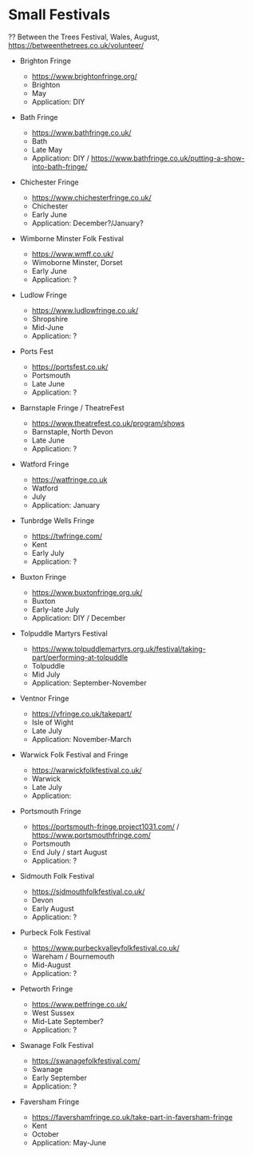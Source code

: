 # Small Festivals


??
Between the Trees Festival, Wales, August, https://betweenthetrees.co.uk/volunteer/

- Brighton Fringe
  - https://www.brightonfringe.org/
  - Brighton
  - May
  - Application: DIY
 
- Bath Fringe
  - https://www.bathfringe.co.uk/
  - Bath
  - Late May
  - Application: DIY / https://www.bathfringe.co.uk/putting-a-show-into-bath-fringe/

- Chichester Fringe
  - https://www.chichesterfringe.co.uk/
  - Chichester
  - Early June
  - Application: December?/January?

- Wimborne Minster Folk Festival
  - https://www.wmff.co.uk/
  - Wimoborne Minster, Dorset
  - Early June
  - Application: ?

- Ludlow Fringe
  - https://www.ludlowfringe.co.uk/
  - Shropshire
  - Mid-June
  - Application: ?

- Ports Fest
  - https://portsfest.co.uk/
  - Portsmouth
  - Late June
  - Application: ?

- Barnstaple Fringe / TheatreFest
  - https://www.theatrefest.co.uk/program/shows
  - Barnstaple, North Devon
  - Late June
  - Application: ?

- Watford Fringe
  - https://watfringe.co.uk
  - Watford
  - July
  - Application: January

- Tunbrdge Wells Fringe
  - https://twfringe.com/
  - Kent
  - Early July
  - Application: ?

- Buxton Fringe
  - https://www.buxtonfringe.org.uk/
  - Buxton
  - Early-late July
  - Application: DIY / December

- Tolpuddle Martyrs Festival
  - https://www.tolpuddlemartyrs.org.uk/festival/taking-part/performing-at-tolpuddle 
  - Tolpuddle
  - Mid July
  - Application: September-November

- Ventnor Fringe
  - https://vfringe.co.uk/takepart/
  - Isle of Wight
  - Late July
  - Application: November-March

- Warwick Folk Festival and Fringe
  - https://warwickfolkfestival.co.uk/
  - Warwick
  - Late July
  - Application:

- Portsmouth Fringe
  - https://portsmouth-fringe.project1031.com/ / https://www.portsmouthfringe.com/
  - Portsmouth
  - End July / start August
  - Application: ?
  
- Sidmouth Folk Festival
  - https://sidmouthfolkfestival.co.uk/
  - Devon
  - Early August
  - Application: ?

- Purbeck Folk Festival
  - https://www.purbeckvalleyfolkfestival.co.uk/
  - Wareham / Bournemouth
  - Mid-August
  - Application: ?

- Petworth Fringe
  - https://www.petfringe.co.uk/
  - West Sussex
  - Mid-Late September?
  - Application: ?

- Swanage Folk Festival
  - https://swanagefolkfestival.com/
  - Swanage
  - Early September
  - Application: ?

- Faversham Fringe
  - https://favershamfringe.co.uk/take-part-in-faversham-fringe
  - Kent
  - October
  - Application: May-June
 
